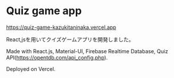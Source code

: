 # Quiz game app
https://quiz-game-kazukitaninaka.vercel.app

React,jsを用いてクイズゲームアプリを開発しました。

Made with React.js, Material-UI, Firebase Realtime Database, Quiz API(https://opentdb.com/api_config.php).

Deployed on Vercel.
